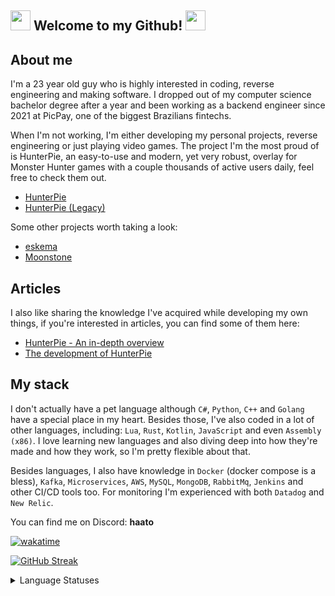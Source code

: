 ## <img src="https://cdn.discordapp.com/emojis/630965840208199680.gif?v=1" height=32/> Welcome to my Github! <img src="https://cdn.discordapp.com/emojis/630965840208199680.gif?v=1" height=32/>

## About me

I'm a 23 year old guy who is highly interested in coding, reverse engineering and making software. I dropped out of my computer science bachelor degree after a year and been working as a backend engineer since 2021 at PicPay, one of the biggest Brazilians fintechs.

When I'm not working, I'm either developing my personal projects, reverse engineering or just playing video games. The project I'm the most proud of is HunterPie, an easy-to-use and modern, yet very robust, overlay for Monster Hunter games with a couple thousands of active users daily, feel free to check them out.

- [HunterPie](https://github.com/Haato3o/HunterPie-v2)
- [HunterPie (Legacy)](https://github.com/Haato3o/HunterPie)

Some other projects worth taking a look:
- [eskema](https://github.com/Haato3o/eskema)
- [Moonstone](https://github.com/Haato3o/Moonstone)

## Articles

I also like sharing the knowledge I've acquired while developing my own things, if you're interested in articles, you can find some of them here:

- [HunterPie - An in-depth overview](https://docs.hunterpie.com/posts/hunterpie-an-in-depth-overview/)
- [The development of HunterPie](https://docs.hunterpie.com/posts/development-of-hunterpie/)

## My stack

I don't actually have a pet language although `C#`, `Python`, `C++` and `Golang` have a special place in my heart. Besides those, I've also coded in a lot of other languages, including: `Lua`, `Rust`, `Kotlin`, `JavaScript` and even `Assembly (x86)`. I love learning new languages and also diving deep into how they're made and how they work, so I'm pretty flexible about that.

Besides languages, I also have knowledge in `Docker` (docker compose is a bless), `Kafka`, `Microservices`, `AWS`, `MySQL`, `MongoDB`, `RabbitMq`, `Jenkins` and other CI/CD tools too. For monitoring I'm experienced with both `Datadog` and `New Relic`.

You can find me on Discord: **haato**

[![wakatime](https://wakatime.com/badge/user/cbab5b39-461e-4556-ab5b-3008e2b6fab8.svg)](https://wakatime.com/@cbab5b39-461e-4556-ab5b-3008e2b6fab8)

[![GitHub Streak](http://github-readme-streak-stats.herokuapp.com?user=haato3o&theme=github-dark-blue&hide_border=true&date_format=M%20j%5B%2C%20Y%5D)](https://git.io/streak-stats)

<details>
  <summary>Language Statuses</summary>
  
[![Wakatime](https://wakatime.com/share/@Haato/9bc45ab8-0e7d-4411-9249-147fb0008f14.svg)](#)<img src="https://cdn.discordapp.com/emojis/540216879776661510.gif?v=1" height=64/>

</details>
